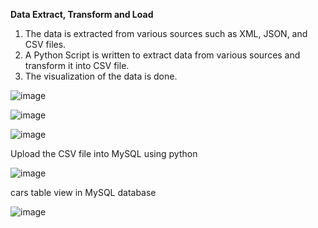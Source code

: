 
**Data Extract, Transform and Load**

1. The data is extracted from various sources such as XML, JSON, and CSV files.
2. A Python Script is written to extract data from various sources and transform it into CSV file.
3. The visualization of the data is done.


![image](https://github.com/Trushali29/Data-Engineering/assets/84562990/a7087750-eeeb-41c5-988f-dfb0d87d5cf4)



![image](https://github.com/Trushali29/Data-Engineering/assets/84562990/c595a674-8ad1-4f99-9cf7-7ca5452aa896)



![image](https://github.com/Trushali29/Data-Engineering/assets/84562990/347a3933-4e1b-4cc2-95d9-60e8fc80ef5d)


Upload the CSV file into MySQL using python 

![image](https://github.com/Trushali29/Data-Engineering/assets/84562990/9d7bf825-8ca6-4999-9f2a-4770a10b3482)

cars table view in MySQL database

![image](https://github.com/Trushali29/Data-Engineering/assets/84562990/b5061185-ffc9-4e3b-8c0f-b6c7c0bbfaae)

